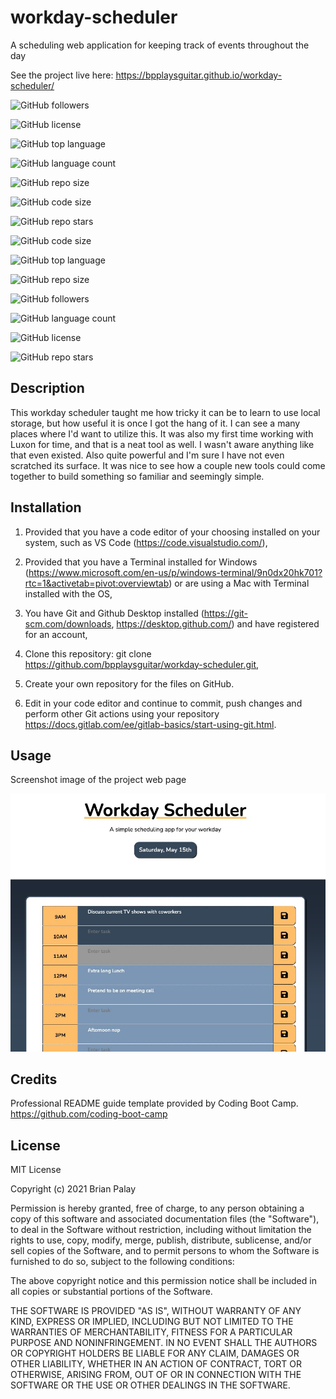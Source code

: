 # workday-scheduler

A scheduling web application for keeping track of events throughout the day

See the project live here:
https://bpplaysguitar.github.io/workday-scheduler/

![GitHub followers](https://img.shields.io/github/followers/bpplaysguitar?color=%23ff0000&logo=GitHub&logoColor=%23FF0000&style=for-the-badge)

![GitHub license](https://img.shields.io/github/license/bpplaysguitar/workday-scheduler?color=FF7F00&logo=GitHub&logoColor=FF7F00&style=for-the-badge)

![GitHub top language](https://img.shields.io/github/languages/top/bpplaysguitar/workday-scheduler?color=FFFF00&logo=GitHub&logoColor=FFFF00&style=for-the-badge)

![GitHub language count](https://img.shields.io/github/languages/count/bpplaysguitar/workday-scheduler?color=00FF00&logo=GitHub&logoColor=00FF00&style=for-the-badge)

![GitHub repo size](https://img.shields.io/github/repo-size/bpplaysguitar/workday-scheduler?color=0000FF&logo=GitHub&logoColor=0000FF&style=for-the-badge)

![GitHub code size](https://img.shields.io/github/languages/code-size/bpplaysguitar/workday-scheduler?color=2E2B5F&logo=GitHub&logoColor=2E2B5F&style=for-the-badge)

![GitHub repo stars](https://img.shields.io/github/stars/bpplaysguitar/workday-scheduler?color=8B00FF&logo=GitHub&logoColor=8B00FF&style=for-the-badge)


![GitHub code size](https://img.shields.io/github/languages/code-size/bpplaysguitar/workday-scheduler?color=FF0000&logo=GitHub&logoColor=FF0000&style=for-the-badge)

![GitHub top language](https://img.shields.io/github/languages/top/bpplaysguitar/workday-scheduler?color=FF7F00&logo=GitHub&logoColor=FF7F00&style=for-the-badge)

![GitHub repo size](https://img.shields.io/github/repo-size/bpplaysguitar/workday-scheduler?color=FFFF00&logo=GitHub&logoColor=FFFF00&style=for-the-badge)

![GitHub followers](https://img.shields.io/github/followers/bpplaysguitar?color=00FF00&logo=GitHub&logoColor=00FF00&style=for-the-badge)

![GitHub language count](https://img.shields.io/github/languages/count/bpplaysguitar/workday-scheduler?color=0000FF&logo=GitHub&logoColor=0000FF&style=for-the-badge)

![GitHub license](https://img.shields.io/github/license/bpplaysguitar/workday-scheduler?color=2E2B5F&logo=GitHub&logoColor=2E2B5F&style=for-the-badge)

![GitHub repo stars](https://img.shields.io/github/stars/bpplaysguitar/workday-scheduler?color=8B00FF&logo=GitHub&logoColor=8B00FF&style=for-the-badge)

## Description
This workday scheduler taught me how tricky it can be to learn to use local storage, but how useful it is once I got the hang of it. I can see a many places where I'd want to utilize this. It was also my first time working with Luxon for time, and that is a neat tool as well. I wasn't aware anything like that even existed. Also quite powerful and I'm sure I have not even scratched its surface. It was nice to see how a couple new tools could come together to build something so familiar and seemingly simple.


## Installation

1. Provided that you have a code editor of your choosing installed on your system, such as VS Code (https://code.visualstudio.com/),

2. Provided that you have a Terminal installed for Windows (https://www.microsoft.com/en-us/p/windows-terminal/9n0dx20hk701?rtc=1&activetab=pivot:overviewtab) or are using a Mac with Terminal installed with the OS,

3. You have Git and Github Desktop installed (https://git-scm.com/downloads, https://desktop.github.com/) and have registered for an account,

4. Clone this repository:
git clone https://github.com/bpplaysguitar/workday-scheduler.git,

5. Create your own repository for the files on GitHub.

6. Edit in your code editor and continue to commit, push changes and perform other Git actions using your repository https://docs.gitlab.com/ee/gitlab-basics/start-using-git.html.

## Usage

Screenshot image of the project web page

![](assets/images/screenshot.jpg)

## Credits

Professional README guide template provided by Coding Boot Camp. https://github.com/coding-boot-camp

## License

MIT License

Copyright (c) 2021 Brian Palay

Permission is hereby granted, free of charge, to any person obtaining a copy
of this software and associated documentation files (the "Software"), to deal
in the Software without restriction, including without limitation the rights
to use, copy, modify, merge, publish, distribute, sublicense, and/or sell
copies of the Software, and to permit persons to whom the Software is
furnished to do so, subject to the following conditions:

The above copyright notice and this permission notice shall be included in all
copies or substantial portions of the Software.

THE SOFTWARE IS PROVIDED "AS IS", WITHOUT WARRANTY OF ANY KIND, EXPRESS OR
IMPLIED, INCLUDING BUT NOT LIMITED TO THE WARRANTIES OF MERCHANTABILITY,
FITNESS FOR A PARTICULAR PURPOSE AND NONINFRINGEMENT. IN NO EVENT SHALL THE
AUTHORS OR COPYRIGHT HOLDERS BE LIABLE FOR ANY CLAIM, DAMAGES OR OTHER
LIABILITY, WHETHER IN AN ACTION OF CONTRACT, TORT OR OTHERWISE, ARISING FROM,
OUT OF OR IN CONNECTION WITH THE SOFTWARE OR THE USE OR OTHER DEALINGS IN THE
SOFTWARE.
